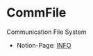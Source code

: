 # CommFile

Communication File System

- Notion-Page: [INFO](https://www.notion.so/CommFile-3bb90c262394413eb0f19dff92d46063)